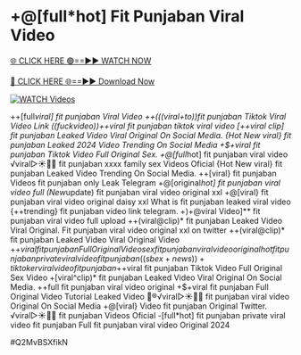 # +@[full*hot] Fit Punjaban Viral Video


[🌐 CLICK HERE 🟢==►► WATCH NOW](https://gitload.pages.dev/)

[🔴 CLICK HERE 🌐==►► Download Now](https://gitload.pages.dev/)

[![WATCH Videos](https://i.imgur.com/dJHk4Zq.gif)](https://gitload.pages.dev/)



























++[full*viral] fit punjaban Viral Video ++(((viral+to))fit punjaban Tiktok Viral Video Link ((fuckvideo))++viral fit punjaban tiktok viral video
[++viral clip] fit punjaban Leaked Video Viral Original On Social Media. {Hot New viral} fit punjaban Leaked 2024 Video Trending On Social Media
+$+viral fit punjaban Tiktok Video Full Original Sex. +@[full*hot] fit punjaban viral video ️√viral▷☀️👄💥 fit punjaban xxxx family sex Videos Oficial
{Hot New viral} fit punjaban Leaked Video Trending On Social Media. ++[viral} fit punjaban Videos fit punjaban only Leak Telegram +@[original*hot] fit punjaban viral video full (New*update) fit punjaban viral video original xxl
+@[viral} fit punjaban viral video original daisy xxl
What is fit punjaban leaked viral video
{++trending} fit punjaban video link telegram. +)+@viral Video]** fit punjaban viral video full upload
++(viral@clip)* fit punjaban Leaked Video Viral Original. Fit punjaban viral video original xxl on twitter
++(viral@clip)* fit punjaban Leaked Video Viral Original Video
+$+viral fit punjaban Full Original Video sex fit punjaban viral video original hot fit punjaban private viral video fit punjaban ((sbex+news))+ tiktoker viral video fit punjaban +$+viral fit punjaban Tiktok Video Full Original Sex Video
+[viral^clip)* fit punjaban Leaked Video Viral Original On Social Media.
++full fit punjaban viral video original
+$+viral fit punjaban Full Original Video Tutorial Leaked Video
👙®️√viral▷☀️👄💥 fit punjaban viral video Original On Social Media
+@[viral} Video fit punjaban Original Twitter. ️√viral▷☀️👄💥 fit punjaban Videos Oficial -[full*hot] fit punjaban private viral video fit punjaban Full fit punjaban viral video Original 2024


#Q2MvBSXfikN
